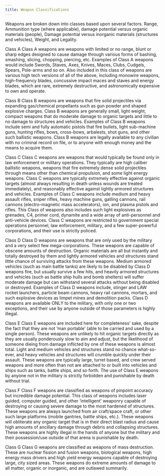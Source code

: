 ```yaml
---
title: Weapon Classifications
---
```


Weapons are broken down into classes based upon several factors. Range,
Ammunition type (where applicable), damage potential versus organic materials
(people), Damage potential versus inorganic materials (structures and vehicles),
Weight, and Legality.

Class A Class A weapons are weapons with limited or no range, blunt or sharp
edges designed to cause damage through various forms of bashing, smashing,
slicing, chopping, piercing, etc. Examples of Class A weapons would include
Swords, Staves, Axes, Knives, Maces, Clubs, Cudgels, Spears, Pole-arms and so
on. Also included in this class of weapons are various high tech versions of all
of the above, including monowire weapons, high-frequency blades, concussive
impact maces and staves and energy blades, which are rare, extremely
destructive, and astronomically expensive to own and operate.

Class B Class B weapons are weapons that fire solid projectiles via expanding
gas/chemical propellants such as gun powder and shaped explosive charges. Class
B weapons are generally small, light weight, compact weapons that do moderate
damage to organic targets and little to no damage to structures and vehicles.
Examples of Class B weapons include semi and fully automatic pistols that fire
bullets, light sub-machine guns, hunting rifles, bows, cross-bows, arbalests,
shot guns, and other such ballistic weapons. Class B weapons are legally
available to any civilian with no criminal record on file, or to anyone with
enough money and the means to acquire them.

Class C Class C weapons are weapons that would typically be found only in law
enforcement or military operations. They typically are high caliber ballistic
weapons, weapons that fire extremely dense solid projectiles through means other
than chemical propulsion, and some light energy weapons. Class C weapons are
typically extremely effective against organic targets (almost always resulting
in death unless wounds are treated immediately), and reasonably effective
against lightly armored structures and vehicles. Examples of Class C weapons
include medium and heavy assault rifles, sniper rifles, heavy machine guns,
gatling cannons, rail cannons (electro-magnetic mass accelerators), ion, and
plasma pistols and rifles. This Class of weapons also includes such light
explosives as grenades, C4, primer cord, dynamite and a wide array of
anti-personnel and anti-vehicle devices. Class C weapons are restricted to
government special operations personnel, law enforcement, military, and a few
super-powerful corporations, and their use is strictly policed.

Class D Class D weapons are weapons that are only used by the military and a
very select few mega-corporations. These weapons are capable of obscene amounts
of destruction. Organic materials are all but instantly and totally destroyed by
them and lightly armored vehicles and structures stand little chance of
surviving attacks from these weapons.  Medium armored vehicles (such as main
battle tanks) are likely to be disabled by Class D weapons fire, but usually
survive a few hits, and heavily armored structures and vehicles (such as battle
ship hulls and bomb shelters) will suffer moderate damage but can withstand
several attacks without being disabled or destroyed. Examples of Class D weapons
include, stinger and LAW rocket launchers, particle beam cannons, heavy rail
cannons, mortars, and such explosive devices as limpet mines and demolition
packs. Class D weapons are available ONLY to the military, with only one or two
exceptions, and their use by anyone outside of those parameters is highly
illegal.

Class E Class E weapons are included here for completeness’ sake, despite the
fact that they are not ‘man portable’ (able to be carried and used by a single
person). These weapons are unlikely to hit organic targets directly as they are
usually ponderously slow to aim and adjust, but the likelihood of someone dieing
from damage inflicted by one of these weapons is almost total. Light and medium
vehicles and structures stand no chance what-so-ever, and heavy vehicles and
structures will crumble quickly under their assault. These weapons are typically
large, turret based, and crew served weapons and more often than not are
attached to or built into vehicles and ships such as tanks, battle ships, and so
forth. The use of Class E weapons by anyone not in the military is strictly
forbidden and punishable by death without trial.

Class F Class F weapons are classified as weapons of pinpoint accuracy but
incredible damage potential. This class of weapons includes laser guided,
computer guided, and other ‘intelligent’ weaponry capable of destroying or
causing severe damage to the most hardened of structures.  These weapons are
always launched from air craft/space craft, or other such large platforms
(mobile gantries, battle ships, etc.). These weapons will obliterate any organic
target that is in their direct blast radius and cause high amounts of ancillary
damage through debris and collapsing structures. These weapons are highly
illegal in the hands of anyone but the military and their possession/use outside
of that arena is punishable by death.

Class G Class G weapons are classified as weapons of mass destruction.  These
are nuclear fission and fusion weapons, biological weapons, high energy mass
drivers and high yield energy weapons capable of destroying large, city sized
areas. These weapons do extreme amounts of damage to all matter, organic or
inorganic, and are outlawed summarily.
